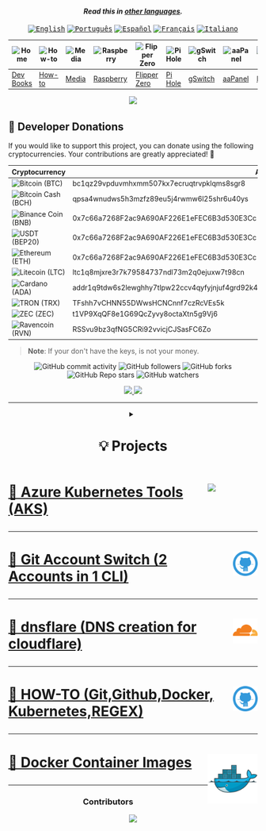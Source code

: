 <div align="center">

#### _Read this in [other languages](translations/Translations.md)._
<kbd>[<img title="English" alt="English" src="https://cdn.jsdelivr.net/gh/hjnilsson/country-flags@master/svg/us.svg" width="44">](README.md)</kbd>
<kbd>[<img title="Português" alt="Português" src="https://cdn.jsdelivr.net/gh/hjnilsson/country-flags@master/svg/pt.svg" width="44">](lang/README-PT.md)</kbd>
<kbd>[<img title="Español" alt="Español" src="https://cdn.jsdelivr.net/gh/hjnilsson/country-flags@master/svg/es.svg" width="44">](lang/README-ES.md)</kbd>
<kbd>[<img title="Français" alt="Français" src="https://cdn.jsdelivr.net/gh/hjnilsson/country-flags@master/svg/fr.svg" width="44">](lang/README-FR.md)</kbd>
<kbd>[<img title="Italiano" alt="Italiano" src="https://cdn.jsdelivr.net/gh/hjnilsson/country-flags@master/svg/it.svg" width="44">](lang/README-IT.md)</kbd>

</div>

<div align="center">

| ![Home](https://img.icons8.com/?size=100&id=bwUgs69v7bOd&format=png&color=000000) | ![How-to](https://img.icons8.com/?size=100&id=TP9RR7DE1AuH&format=png&color=000000) | ![Media](https://img.icons8.com/?size=100&id=gWJapvWh4OE8&format=png&color=000000) | ![Raspberry](https://img.icons8.com/?size=100&id=qLO1sHTgt0rq&format=png&color=000000) | ![Flipper Zero](https://img.icons8.com/?size=100&id=6KkwTPLaxCMM&format=png&color=000000) | ![Pi Hole](https://img.icons8.com/?size=100&id=s8AQ7pC6ux27&format=png&color=000000) | ![gSwitch](https://img.icons8.com/?size=100&id=CoeOGblyIkAK&format=png&color=000000) | ![aaPanel](https://img.icons8.com/?size=100&id=qKmBjy2amKbj&format=png&color=000000) | ![Emoji](https://img.icons8.com/?size=100&id=7tLWAgSNQXZ3&format=png&color=000000) |
| ------------------------------------------------------------ | ------------------------------------------------------------| ------------------------------------------------------------ | ---------------------------------------------------------------------- | -------------------------------------------------------------------- | ---------------------------------------------------------------- | -------------------------------------------------------------------- | --------------------------------------------------------------- | ------------------------------------------------------------ |
| [Dev Books](https://github.com/PhilipMello/eBooks)                     | [How-to](https://github.com/PhilipMello/how-to)  | [Media](https://github.com/PhilipMello/media)            | [Raspberry](https://github.com/PhilipMello/raspberrypi)                   | [Flipper Zero](https://github.com/PhilipMello/flipper-zero)                     | [Pi Hole](https://github.com/PhilipMello/pihole)                   | [gSwitch](https://github.com/PhilipMello/git-switch)               | [aaPanel](https://github.com/PhilipMello/aapanel)              | [Emoji](https://github.com/PhilipMello/emoji)              |


  <img src="https://capsule-render.vercel.app/api?type=waving&color=gradient&height=80&section=footer"/>
</div>

## 💖 Developer Donations

If you would like to support this project, you can donate using the following cryptocurrencies. Your contributions are greatly appreciated! 🙏

| Cryptocurrency | Address                        |
|----------------|--------------------------------|
| ![Bitcoin](https://raw.githubusercontent.com/spothq/cryptocurrency-icons/refs/heads/master/32/icon/btc.png) (BTC)    | bc1qz29vpduvmhxmm507kx7ecruqtrvpklqms8sgr8 
| ![Bitcoin Cash](https://raw.githubusercontent.com/spothq/cryptocurrency-icons/refs/heads/master/32/icon/bch.png) (BCH)    | qpsa4wnudws5h3mzfz89eu5j4rwmw6l25shr6u40ys
| ![Binance Coin](https://raw.githubusercontent.com/spothq/cryptocurrency-icons/refs/heads/master/32/icon/bnb.png) (BNB)  | 0x7c66a7268F2ac9A690AF226E1eFEC6B3d530E3Cc 
| ![USDT](https://raw.githubusercontent.com/spothq/cryptocurrency-icons/refs/heads/master/32/icon/usdt.png) (BEP20)    | 0x7c66a7268F2ac9A690AF226E1eFEC6B3d530E3Cc                           |
| ![Ethereum](https://raw.githubusercontent.com/spothq/cryptocurrency-icons/refs/heads/master/32/icon/eth.png) (ETH) | 0x7c66a7268F2ac9A690AF226E1eFEC6B3d530E3Cc                           |
| ![Litecoin](https://raw.githubusercontent.com/spothq/cryptocurrency-icons/refs/heads/master/32/icon/ltc.png) (LTC) | ltc1q8mjxre3r7k79584737ndl73m2q0ejuxw7t98cn                           |
| ![Cardano](https://raw.githubusercontent.com/spothq/cryptocurrency-icons/refs/heads/master/32/icon/ada.png) (ADA)   | addr1q9tdw6s2lewghhy7tlpw22ccv4qyfyjnjuf4grd92k46a5jh0jaszk30gqtl0nrgjanvuyhypsyrkmyyv6rhpx5jkz2sc9pfgm                           |
| ![TRON](https://raw.githubusercontent.com/spothq/cryptocurrency-icons/refs/heads/master/32/icon/trx.png) (TRX) | TFshh7vCHNN55DWwsHCNCnnf7czRcVEs5k                           |
| ![ZEC](https://raw.githubusercontent.com/spothq/cryptocurrency-icons/refs/heads/master/32/icon/zec.png) (ZEC)| t1VP9XqQF8e1G69QcZyvy8octaXtn5g9Vj6
| ![Ravencoin](https://raw.githubusercontent.com/spothq/cryptocurrency-icons/refs/heads/master/32/icon/rvn.png) (RVN)|RSSvu9bz3qfNG5CRi92vvicjCJSasFC6Zo

> **Note**: If your don't have the keys, is not your money.


<div align="center">
  
![GitHub commit activity](https://img.shields.io/github/commit-activity/t/philipmello/philipmello?style=for-the-badge&logo=github&logoSize=auto&labelColor=%238000ff&color=%23bf00ff)
![GitHub followers](https://img.shields.io/github/followers/philipmello?style=for-the-badge&labelColor=%2300bfff&color=%23bf00ff)
![GitHub forks](https://img.shields.io/github/forks/philipmello/philipmello?style=for-the-badge&labelColor=%2300bfff&color=%23bf00ff)
![GitHub Repo stars](https://img.shields.io/github/stars/philipmello/philipmello?style=for-the-badge&labelColor=%23bf00ff)
![GitHub watchers](https://img.shields.io/github/watchers/philipmello/philipmello?style=for-the-badge&labelColor=%23bf00ff)
  
</div>

<!--
<div align="center">
   <a href="https://www.linkedin.com/in/philip-mello" target="_blank"><img src="https://img.shields.io/badge/-LinkedIn-%230077B5?style=for-the-badge&logo=linkedin&logoColor=white" target="_blank"></a>
   <a href="https://philipmello.github.io/"><img src="https://github.com/PhilipMello/PhilipMello.github.io/blob/master/images/cv-logo.png?raw=true"  alt="PhilipMello CV" width="50" height="50"></a>
  
   [![Hits](https://hits.seeyoufarm.com/api/count/incr/badge.svg?url=https%3A%2F%2Fgithub.com%2FPhilipMello%2F&count_bg=%231A1B27&title_bg=%23628FDB&icon=github.svg&icon_color=%23E7E7E7&title=hits&edge_flat=false)](https://hits.seeyoufarm.com)
</div>
-->

<!--
<div align="center">
  <a href="https://github.com/PhilipMello/eBooks"><img src="media/collection-of-programming-books.webp"/></a>
</div>

<h1 align="center">💡 SITES</h1>
<div float="left">
  <a href="https://infodica.com/">InfoDica - MarketPlace<img src="media/infodica.gif" width="45%" /></a>
  <a href="https://clicke.me/">URL Shortener<img src="media/clickeme.gif" width="45%" /></a>
  <a href="https://phpl.ink/">URL Shortener<img src="media/phplinks.gif" width="45%" /></a>
  <a href=""><img src="media/github-background-img01.webp" width="45%" /></a>
</div>

---
-->
<div align="center">
  <a href="https://github.com/philipmello">
  <img height="180em" src="https://github-readme-stats.vercel.app/api?username=philipmello&show_icons=true&theme=tokyonight&include_all_commits=true&count_private=true"/>
  <img height="180em" src="https://github-readme-stats.vercel.app/api/top-langs/?username=philipmello&layout=compact&langs_count=7&theme=tokyonight"/></a>
</div>

---
<!--![Snake animation](https://github.com/philipmello/philipmello/blob/output/github-contribution-grid-snake.svg)-->

<details align="center">
<summary><h1>💡 Projects</h1></summary>

|  |  Projects |
|-----:|-----------|
| ![image](https://raw.githubusercontent.com/PhilipMello/kubernetes/main/assets/images/aks-azure-kubernetes-services.webp)| [Kubernetes Tools (ktool)](https://github.com/PhilipMello/kubernetes) - 🔧 Azure Kubernetes Tools (AKS)|
| ![image](https://raw.githubusercontent.com/PhilipMello/git-switch/main/assets/img/github-logo-blue.png)| [Git Account Switch (gswitch)](https://github.com/PhilipMello/git-switch) - 🔧 Git Account Switch (2 Accounts in 1 CLI)|
| ![image](https://raw.githubusercontent.com/PhilipMello/cloudflare/main/media/cloudflare-logo-512px.png)| [Cloudflare (dnsflare)](https://github.com/PhilipMello/git-switch) - 🔧 dnsflare (DNS creation for cloudflare)|
| ![image](media/github-background-img01.webp)| [HOW-TO](https://github.com/PhilipMello/how-to) - 🔧 HOW-TO (Git,Github,Docker, Kubernetes,REGEX)|

</details>

<div style="display: inline_block">
<a href="https://github.com/PhilipMello/kubernetes"><img src="https://raw.githubusercontent.com/PhilipMello/kubernetes/main/assets/images/aks-azure-kubernetes-services.webp" align="right" width="20%"></a>

# <a href="https://github.com/PhilipMello/kubernetes"><p>🔧 Azure Kubernetes Tools (AKS)</p></a>
</div>

---

<div style="display: inline_block">
<a href="https://github.com/PhilipMello/gi-switch"><img src="https://raw.githubusercontent.com/PhilipMello/git-switch/main/assets/img/github-logo-blue.png" align="right" width="10%"></a>
  
# <a href="https://github.com/PhilipMello/git-switch"><p>🔧 Git Account Switch (2 Accounts in 1 CLI)</p></a>
</div>
     
 ---

<div style="display: inline_block">
<a href="https://github.com/PhilipMello/cloudflare"><img src="https://raw.githubusercontent.com/PhilipMello/cloudflare/main/media/cloudflare-logo-512px.png" align="right" width="10%"></a>
  
# <a href="https://github.com/PhilipMello/cloudflare"><p>🔧  dnsflare (DNS creation for cloudflare)</p></a>
</div>

---

<div style="display: inline_block">
<a href="https://github.com/PhilipMello/how-to"><img src="https://raw.githubusercontent.com/PhilipMello/git-switch/main/assets/img/github-logo-blue.png" align="right" width="10%"></a>
  
# <a href="https://github.com/PhilipMello/how-to"><p>🔧  HOW-TO (Git,Github,Docker, Kubernetes,REGEX)</p></a>
</div>

---

<div style="display: inline_block">
<a href="https://github.com/AtomyCloud/docker-images"><img src="https://raw.githubusercontent.com/PhilipMello/icons/main/docker/docker-logo-01.svg" align="right" width="20%"></a>
  
# <a href="https://github.com/AtomyCloud/docker-images"><p>🔨 Docker Container Images</p></a>
</div>

---

### <p align="center">Contributors</p>
   <div align="center">
  <a href="https://github.com/PhilipMello/Philipmello/graphs/contributors">
    <img src="https://contrib.rocks/image?repo=PhilipMello/Philipmello" />
  </a>
</div>
  
